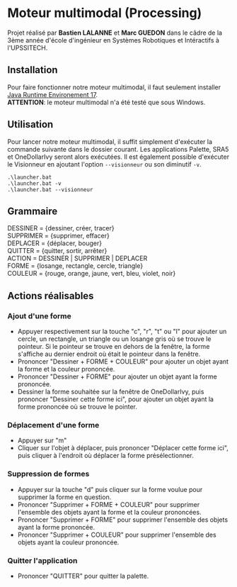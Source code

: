 # Moteur multimodal (Processing)

Projet réalisé par **Bastien LALANNE** et **Marc GUEDON** dans le câdre de la 3ème année d'école d'ingénieur en Systèmes Robotiques et Intéractifs à l'UPSSITECH.

## Installation

Pour faire fonctionner notre moteur multimodal, il faut seulement installer [Java Runtime Environement 17](https://www.oracle.com/java/technologies/javase/jdk17-archive-downloads.html). \
**ATTENTION**: le moteur multimodal n'a été testé que sous Windows.

## Utilisation

Pour lancer notre moteur multimodal, il suffit simplement d'exécuter la commande suivante dans le dossier courant. Les applications Palette, SRA5 et OneDollarIvy seront alors exécutées. Il est également possible d'exécuter le Visionneur en ajoutant l'option `--visionneur` ou son diminutif `-v`.
```console
.\launcher.bat
.\launcher.bat -v
.\launcher.bat --visionneur
```

## Grammaire

DESSINER = {dessiner, créer, tracer} \
SUPPRIMER = {supprimer, effacer} \
DEPLACER = {déplacer,  bouger} \
QUITTER = {quitter, sortir, arrêter} \
ACTION = DESSINER | SUPPRIMER | DEPLACER \
FORME = {losange, rectangle, cercle, triangle} \
COULEUR = {rouge, orange, jaune, vert, bleu, violet, noir}

## Actions réalisables
### Ajout d'une forme

- Appuyer respectivement sur la touche "c", "r", "t" ou "l" pour ajouter un cercle, un rectangle, un triangle ou un losange gris où se trouve le pointeur. Si le pointeur se trouve en dehors de la fenêtre, la forme s'affiche au dernier endroit où était le pointeur dans la fenêtre.
- Prononcer "Dessiner + FORME + COULEUR" pour ajouter un objet ayant la forme et la couleur prononcée.
- Prononcer "Dessiner + FORME" pour ajouter un objet ayant la forme prononcée.
- Dessiner la forme souhaitée sur la fenêtre de OneDollarIvy, puis prononcer "Dessiner cette forme ici", pour ajouter un objet ayant la forme prononcée où se trouve le pointer.

### Déplacement d'une forme

- Appuyer sur "m"
- Cliquer sur l'objet à déplacer, puis prononcer "Déplacer cette forme ici", puis cliquer à l'endroit où déplacer la forme présélectionner.

### Suppression de formes

- Appuyer sur la touche "d" puis cliquer sur la forme voulue pour supprimer la forme en question.
- Prononcer "Supprimer + FORME + COULEUR" pour supprimer l'ensemble des objets ayant la forme et la couleur prononcées.
- Prononcer "Supprimer + FORME" pour supprimer l'ensemble des objets ayant la forme prononcée.
- Prononcer "Supprimer + COULEUR" pour supprimer l'ensemble des objets ayant la couleur prononcée.

### Quitter l'application

- Prononcer "QUITTER" pour quitter la palette.